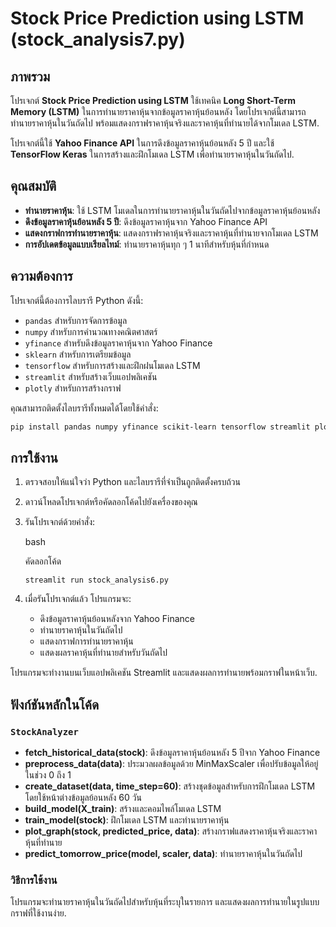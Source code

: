 # Stock Price Prediction using LSTM (stock_analysis7.py)

## ภาพรวม
โปรเจกต์ **Stock Price Prediction using LSTM** ใช้เทคนิค **Long Short-Term Memory (LSTM)** ในการทำนายราคาหุ้นจากข้อมูลราคาหุ้นย้อนหลัง โดยโปรเจกต์นี้สามารถทำนายราคาหุ้นในวันถัดไป พร้อมแสดงกราฟราคาหุ้นจริงและราคาหุ้นที่ทำนายได้จากโมเดล LSTM.

โปรเจกต์นี้ใช้ **Yahoo Finance API** ในการดึงข้อมูลราคาหุ้นย้อนหลัง 5 ปี และใช้ **TensorFlow Keras** ในการสร้างและฝึกโมเดล LSTM เพื่อทำนายราคาหุ้นในวันถัดไป.

## คุณสมบัติ
- **ทำนายราคาหุ้น**: ใช้ LSTM โมเดลในการทำนายราคาหุ้นในวันถัดไปจากข้อมูลราคาหุ้นย้อนหลัง
- **ดึงข้อมูลราคาหุ้นย้อนหลัง 5 ปี**: ดึงข้อมูลราคาหุ้นจาก Yahoo Finance API
- **แสดงกราฟการทำนายราคาหุ้น**: แสดงกราฟราคาหุ้นจริงและราคาหุ้นที่ทำนายจากโมเดล LSTM
- **การอัปเดตข้อมูลแบบเรียลไทม์**: ทำนายราคาหุ้นทุก ๆ 1 นาทีสำหรับหุ้นที่กำหนด

## ความต้องการ
โปรเจกต์นี้ต้องการไลบรารี Python ดังนี้:
- `pandas` สำหรับการจัดการข้อมูล
- `numpy` สำหรับการคำนวณทางคณิตศาสตร์
- `yfinance` สำหรับดึงข้อมูลราคาหุ้นจาก Yahoo Finance
- `sklearn` สำหรับการเตรียมข้อมูล
- `tensorflow` สำหรับการสร้างและฝึกฝนโมเดล LSTM
- `streamlit` สำหรับสร้างเว็บแอปพลิเคชัน
- `plotly` สำหรับการสร้างกราฟ

คุณสามารถติดตั้งไลบรารีทั้งหมดได้โดยใช้คำสั่ง:
```bash
pip install pandas numpy yfinance scikit-learn tensorflow streamlit plotly
```

## การใช้งาน

1.  ตรวจสอบให้แน่ใจว่า Python และไลบรารีที่จำเป็นถูกติดตั้งครบถ้วน
2.  ดาวน์โหลดโปรเจกต์หรือคัดลอกโค้ดไปยังเครื่องของคุณ
3.  รันโปรเจกต์ด้วยคำสั่ง:
    
    bash
    
    คัดลอกโค้ด
    
    `streamlit run stock_analysis6.py` 
    
4.  เมื่อรันโปรเจกต์แล้ว โปรแกรมจะ:
    -   ดึงข้อมูลราคาหุ้นย้อนหลังจาก Yahoo Finance
    -   ทำนายราคาหุ้นในวันถัดไป
    -   แสดงกราฟการทำนายราคาหุ้น
    -   แสดงผลราคาหุ้นที่ทำนายสำหรับวันถัดไป

โปรแกรมจะทำงานบนเว็บแอปพลิเคชัน Streamlit และแสดงผลการทำนายพร้อมกราฟในหน้าเว็บ.

## ฟังก์ชันหลักในโค้ด

### `StockAnalyzer`

-   **fetch_historical_data(stock)**: ดึงข้อมูลราคาหุ้นย้อนหลัง 5 ปีจาก Yahoo Finance
-   **preprocess_data(data)**: ประมวลผลข้อมูลด้วย MinMaxScaler เพื่อปรับข้อมูลให้อยู่ในช่วง 0 ถึง 1
-   **create_dataset(data, time_step=60)**: สร้างชุดข้อมูลสำหรับการฝึกโมเดล LSTM โดยใช้หน้าต่างข้อมูลย้อนหลัง 60 วัน
-   **build_model(X_train)**: สร้างและคอมไพล์โมเดล LSTM
-   **train_model(stock)**: ฝึกโมเดล LSTM และทำนายราคาหุ้น
-   **plot_graph(stock, predicted_price, data)**: สร้างกราฟแสดงราคาหุ้นจริงและราคาหุ้นที่ทำนาย
-   **predict_tomorrow_price(model, scaler, data)**: ทำนายราคาหุ้นในวันถัดไป

### วิธีการใช้งาน

โปรแกรมจะทำนายราคาหุ้นในวันถัดไปสำหรับหุ้นที่ระบุในรายการ และแสดงผลการทำนายในรูปแบบกราฟที่ใช้งานง่าย.
